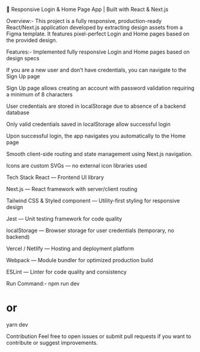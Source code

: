 🚀 Responsive Login & Home Page App | Built with React & Next.js

Overview:-
This project is a fully responsive, production-ready React/Next.js application developed by extracting design assets from a Figma template. It features pixel-perfect Login and Home pages based on the provided design.

Features:-
Implemented fully responsive Login and Home pages based on design specs

If you are a new user and don’t have credentials, you can navigate to the Sign Up page

Sign Up page allows creating an account with password validation requiring a minimum of 8 characters

User credentials are stored in localStorage due to absence of a backend database

Only valid credentials saved in localStorage allow successful login

Upon successful login, the app navigates you automatically to the Home page

Smooth client-side routing and state management using Next.js navigation.

Icons are custom SVGs — no external icon libraries used

Tech Stack
React — Frontend UI library

Next.js — React framework with server/client routing

Tailwind CSS & Styled component  — Utility-first styling for responsive design

Jest — Unit testing framework for code quality

localStorage — Browser storage for user credentials (temporary, no backend)

Vercel / Netlify — Hosting and deployment platform

Webpack — Module bundler for optimized production build

ESLint — Linter for code quality and consistency

Run Command:-
npm run dev
# or
yarn dev

Contribution
Feel free to open issues or submit pull requests if you want to contribute or suggest improvements.